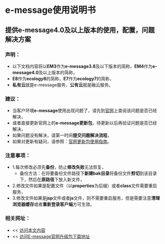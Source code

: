 # e-message使用说明书

## 提供e-message4.0及以上版本的使用，配置，问题解决方案

### 声明：
  * 以下文档内容将以**EM3**作为**e-message3.8**及以下版本的简称，**EM4**作为**e-message4.0**及以上版本的简称，
  * **E8**作为**ecology8**的简称，**E7**作为**ecology7**的简称，
  * **私有云**就是e-message服务，**公有云**就是融云服务。

### 建议：
* 当客户环境**e-message**使用出现问题了，请先到[官网](http://im.cobiz.cn/html/download.html)上查阅该问题是否已经解决，
* 或者直接更新官网上的**e-message更新包**，待更新以后再验证问题是否已经解决，
* 如果问题没有解决，请第一时间**提交问题解决流程**，
* 如果对更新有疑问，请参照：[官网更新包使用指南](chapter3/updateEmessage.md)。
### 注意事项：
* 1.每次修改必须先**备份**，防止**修改失败**无法恢复，
    * 备份方法：在将要备份文件路径下**新建bak目录**将备份文件**剪切**到该目录下，然后在**原路径**下放入新文件，
* 2.修改文件如果是配置文件（以**properties**为后缀）或者**class**文件需要重启服务，
* 3.修改文件如果是**jsp**文件或者**js**文件，则不需要重启服务，但是需要注意**清理浏览器缓存**或者**重新登录客户端**方可生效。

### 相关网址：
* << [访问本文内容](https://joeyang20.gitbooks.io/e-message/content/)
* << [访问E-message官网升级包下载地址](http://im.cobiz.cn/html/download.html)
